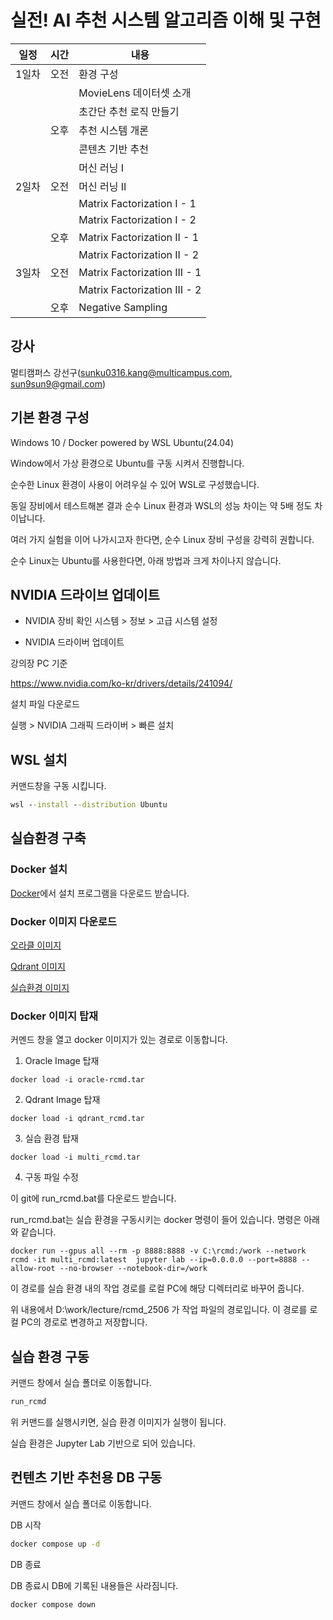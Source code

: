 # 실전! AI 추천 시스템 알고리즘 이해 및 구현


| 일정   | 시간 | 내용                                 |
|--------|------|--------------------------------------|
| 1일차  | 오전 | 환경 구성                             |
|        |      | MovieLens 데이터셋 소개               |
|        |      | 초간단 추천 로직 만들기               |
|        | 오후 | 추천 시스템 개론                      |
|        |      | 콘텐츠 기반 추천                      |
|        |      | 머신 러닝 I                           |
| 2일차  | 오전 | 머신 러닝 II                          |
|        |      | Matrix Factorization I - 1            |
|        |      | Matrix Factorization I - 2            |
|        | 오후 | Matrix Factorization II - 1           |
|        |      | Matrix Factorization II - 2           |
| 3일차  | 오전 | Matrix Factorization III - 1          |
|        |      | Matrix Factorization III - 2          |
|        | 오후 | Negative Sampling                     |

## 강사

멀티캠퍼스 강선구(sunku0316.kang@multicampus.com, sun9sun9@gmail.com)

## 기본 환경 구성

Windows 10 / Docker powered by WSL Ubuntu(24.04)

Window에서 가상 환경으로 Ubuntu를 구동 시켜서 진행합니다. 

순수한 Linux 환경이 사용이 어려우실 수 있어 WSL로 구성했습니다. 

동일 장비에서 테스트해본 결과 순수 Linux 환경과 WSL의 성능 차이는 약 5배 정도 차이납니다. 

여러 가지 실험을 이어 나가시고자 한다면, 순수 Linux 장비 구성을 강력히 권합니다.

순수 Linux는 Ubuntu를 사용한다면, 아래 방법과 크게 차이나지 않습니다.

## NVIDIA 드라이브 업데이트

- NVIDIA 장비 확인
시스템 > 정보 > 고급 시스템 설정

- NVIDIA 드라이버 업데이트

강의장 PC 기준

https://www.nvidia.com/ko-kr/drivers/details/241094/

설치 파일 다운로드 

실행 > NVIDIA 그래픽 드라이버 > 빠른 설치

## WSL 설치

커맨드창을 구동 시킵니다.

```cmd
wsl --install --distribution Ubuntu
```


## 실습환경 구축

### Docker 설치

[Docker](https://www.docker.com/get-started/)에서 설치 프로그램을 다운로드 받습니다.

### Docker 이미지 다운로드

[오라클 이미지](https://drive.google.com/file/d/1gjBAFlSTNfYWN4q5g-2pJ5LaTSkUNaT7/view?usp=drive_link)

[Qdrant 이미지](https://drive.google.com/file/d/1nnvgbnBvZtrAubOTuAajQllvcSWccb5h/view?usp=drive_link)

[실습환경 이미지](https://drive.google.com/file/d/1wZzDF3B2EYj5BpXIqBfE37UvZiILNw21/view?usp=drive_link)

### Docker 이미지 탑재

커멘드 창을 열고 docker 이미지가 있는 경로로 이동합니다.

1. Oracle Image 탑재

```
docker load -i oracle-rcmd.tar
```

2. Qdrant Image 탑재

```
docker load -i qdrant_rcmd.tar
```

3. 실습 환경 탑재

```
docker load -i multi_rcmd.tar
```

4. 구동 파일 수정

이 git에 run_rcmd.bat를 다운로드 받습니다.

run_rcmd.bat는 실습 환경을 구동시키는 docker 명령이 들어 있습니다. 명령은 아래 와 같습니다. 

```
docker run --gpus all --rm -p 8888:8888 -v C:\rcmd:/work --network rcmd -it multi_rcmd:latest  jupyter lab --ip=0.0.0.0 --port=8888 --allow-root --no-browser --notebook-dir=/work
```

이 경로를 실습 환경 내의 작업 경로를 로컬 PC에 해당 디렉터리로 바꾸어 줍니다.

위 내용에서 D:\work/lecture/rcmd_2506 가 작업 파일의 경로입니다. 이 경로를 로컬 PC의 경로로 변경하고 저장합니다. 


## 실습 환경 구동

커맨드 창에서 실습 폴더로 이동합니다. 

```cmd
run_rcmd
```
위 커맨드를 실행시키면, 실습 환경 이미지가 실행이 됩니다.

실습 환경은 Jupyter Lab 기반으로 되어 있습니다.

## 컨텐츠 기반 추천용 DB 구동

커맨드 창에서 실습 폴더로 이동합니다. 

DB 시작
```cmd
docker compose up -d
```

DB 종료

DB 종료시 DB에 기록된 내용들은 사라짐니다.
```cmd
docker compose down
```


